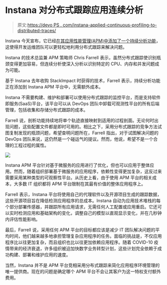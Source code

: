 # Instana 对分布式跟踪应用连续分析

> 原文:[https://devo PS . com/instana-applied-continuous-profiling-to-distributed-traces/](https://devops.com/instana-applies-continuous-profiling-to-distributed-traces/)

Instana 今天宣布，它已经[在其应用性能管理(APM)中添加了一个持续分析功能](https://www.instana.com/press-releases/instana-announces-direct-integration-of-traces-with-always-on-production-profiling/)，这使得开发运维团队可以更轻松地利用分布式跟踪来解决问题。

Instana 的技术总监兼 APM 策略师 Chris Farrell 表示，虽然分布式跟踪使识别瓶颈变得更加容易，但连续分析使深入分析以识别特定的 CPU、内存和并发问题成为可能。

基于 Instana 去年收购 StackImpact 时获得的技术，Farrell 表示，持续分析功能正在添加到 Instana APM 平台中，无需额外成本。

Instana 不需要构建、维护和部署可以使用分布式跟踪的监控平台，而是支持软件即服务(SaaS)平台，该平台可以从 DevOps 团队中卸载可观测性平台的所有后端管理，包括收集和存储分布式跟踪的成本。

Farrell 说，剖析功能持续地将单个轨迹直接映射到适用的过程剖面。无论何时出现问题，这些配置文件都是即时可用的。相比之下，采用分布式跟踪的竞争方法试图复制发现的瓶颈问题，希望查明问题所在，Farrell 指出，对于试图解决问题的 DevOps 团队来说，这仍然是一个碰运气的提议。然而，他说，希望不是一个合理的工程过程的属性。

![](../Images/b4d83d28a81e1e86aaa807a6f3733667.png)

Instana APM 平台针对基于微服务的应用进行了优化，但也可以应用于整体应用。然而，随着组织部署基于微服务的应用程序，依赖性变得更加复杂，这反过来需要采用某种类型的可观察性平台。从历史上看，由于使用 APM 平台的相关成本，大多数 IT 组织都将 APM 平台限制在其最有价值的整体应用程序上。

Farrell 表示，Instana 平台将使用自己的代理软件以及开源项目生成的跟踪数据，这些开源项目旨在降低检测应用程序的总成本。Instana 自动为应用技术堆栈的每个部分部署传感器，并跟踪所有应用请求，无需任何人工配置或应用重启。它还可以实时检测应用和基础架构的变化，调整自己的模型以直观显示变化，并在几秒钟内评估性能影响。

最后，Farrell 说，采用任何 APM 平台的目标都应该是减少 IT 团队解决问题的平均时间，他们越来越多地承担管理复杂应用程序的任务。面临的挑战是，不仅应用程序比以往更加复杂，而且组织也比以往更加依赖应用程序。随着 COVID-10 疫情带来的经济衰退，许多组织被迫加快数字业务转型计划，这些计划完全依赖于成功构建、部署和维护应用的速度。

当然，Instana 并不是 APM 平台竞相采用分布式跟踪来简化应用程序环境管理的唯一提供商。现在的问题是确定哪个 APM 平台不会让其客户为这一特权支付额外费用。